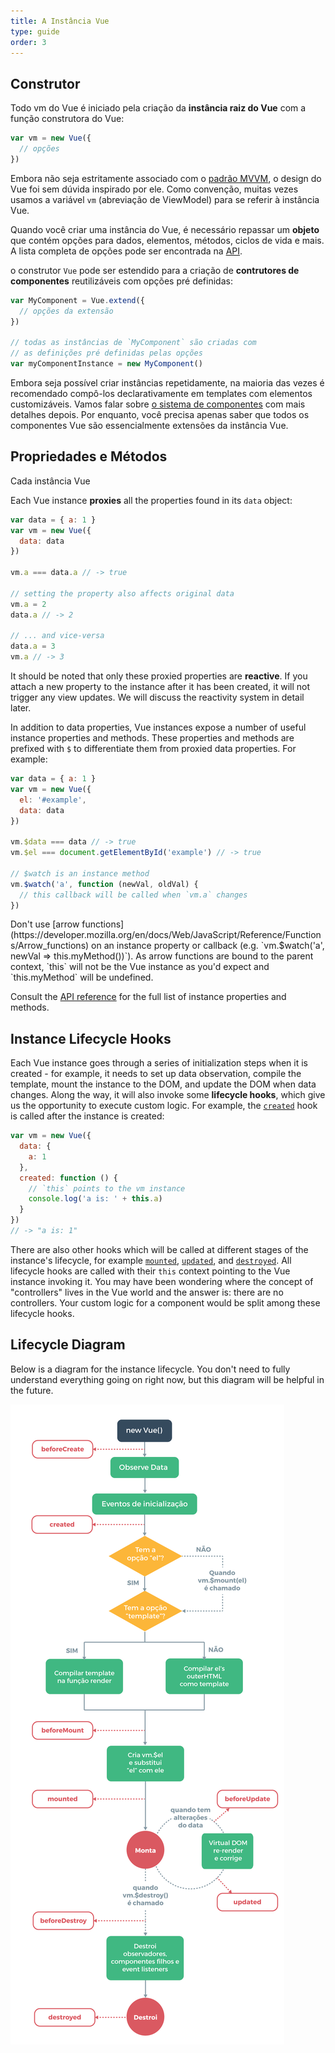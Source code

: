 ```yaml
---
title: A Instância Vue
type: guide
order: 3
---
```


## Construtor

Todo vm do Vue é iniciado pela criação da **instância raiz do Vue** com a função construtora do Vue:

``` js
var vm = new Vue({
  // opções
})
```

Embora não seja estritamente associado com o [padrão MVVM](https://en.wikipedia.org/wiki/Model_View_ViewModel), o design do Vue foi sem dúvida inspirado por ele. Como convenção, muitas vezes usamos a variável `vm` (abreviação de ViewModel) para se referir à instância Vue.

Quando você criar uma instância do Vue, é necessário repassar um **objeto** que contém opções para dados, elementos, métodos, ciclos de vida e mais. A lista completa de opções pode ser encontrada na [API](/api).

o construtor `Vue` pode ser estendido para a criação de **contrutores de componentes** reutilizáveis com opções pré definidas:

``` js
var MyComponent = Vue.extend({
  // opções da extensão
})

// todas as instâncias de `MyComponent` são criadas com
// as definições pré definidas pelas opções
var myComponentInstance = new MyComponent()
```

Embora seja possível criar instâncias repetidamente, na maioria das vezes é recomendado compô-los declarativamente em templates com elementos customizáveis. Vamos falar sobre [o sistema de componentes](components.html) com mais detalhes depois. Por enquanto, você precisa apenas saber que todos os componentes Vue são essencialmente extensões da instância Vue.

## Propriedades e Métodos

Cada instância Vue

Each Vue instance **proxies** all the properties found in its `data` object:

``` js
var data = { a: 1 }
var vm = new Vue({
  data: data
})

vm.a === data.a // -> true

// setting the property also affects original data
vm.a = 2
data.a // -> 2

// ... and vice-versa
data.a = 3
vm.a // -> 3
```

It should be noted that only these proxied properties are **reactive**. If you attach a new property to the instance after it has been created, it will not trigger any view updates. We will discuss the reactivity system in detail later.

In addition to data properties, Vue instances expose a number of useful instance properties and methods. These properties and methods are prefixed with `$` to differentiate them from proxied data properties. For example:

``` js
var data = { a: 1 }
var vm = new Vue({
  el: '#example',
  data: data
})

vm.$data === data // -> true
vm.$el === document.getElementById('example') // -> true

// $watch is an instance method
vm.$watch('a', function (newVal, oldVal) {
  // this callback will be called when `vm.a` changes
})
```

<p class="tip">Don't use [arrow functions](https://developer.mozilla.org/en/docs/Web/JavaScript/Reference/Functions/Arrow_functions) on an instance property or callback (e.g. `vm.$watch('a', newVal => this.myMethod())`). As arrow functions are bound to the parent context, `this` will not be the Vue instance as you'd expect and `this.myMethod` will be undefined.</p>

Consult the [API reference](../api) for the full list of instance properties and methods.

## Instance Lifecycle Hooks

Each Vue instance goes through a series of initialization steps when it is created - for example, it needs to set up data observation, compile the template, mount the instance to the DOM, and update the DOM when data changes. Along the way, it will also invoke some **lifecycle hooks**, which give us the opportunity to execute custom logic. For example, the [`created`](../api/#created) hook is called after the instance is created:

``` js
var vm = new Vue({
  data: {
    a: 1
  },
  created: function () {
    // `this` points to the vm instance
    console.log('a is: ' + this.a)
  }
})
// -> "a is: 1"
```

There are also other hooks which will be called at different stages of the instance's lifecycle, for example [`mounted`](../api/#mounted), [`updated`](../api/#updated), and [`destroyed`](../api/#destroyed). All lifecycle hooks are called with their `this` context pointing to the Vue instance invoking it. You may have been wondering where the concept of "controllers" lives in the Vue world and the answer is: there are no controllers. Your custom logic for a component would be split among these lifecycle hooks.

## Lifecycle Diagram

Below is a diagram for the instance lifecycle. You don't need to fully understand everything going on right now, but this diagram will be helpful in the future.

![Lifecycle](/images/lifecycle.png)
